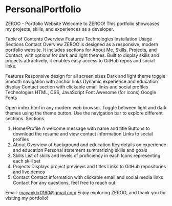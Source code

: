 # PersonalPortfolio

ZEROO - Portfolio Website
Welcome to ZEROO! This portfolio showcases my projects, skills, and experiences as a developer.

Table of Contents
Overview
Features
Technologies
Installation
Usage
Sections
Contact
Overview
ZEROO is designed as a responsive, modern portfolio website. It includes sections for About Me, Skills, Projects, and Contact, with options for dark and light themes. Built to display skills and projects attractively, it enables easy access to GitHub repos and social links.

Features
Responsive design for all screen sizes
Dark and light theme toggle
Smooth navigation with anchor links
Dynamic experience and education display
Contact section with clickable email links and social profiles
Technologies
HTML, CSS, JavaScript
Font Awesome (for icons)
Google Fonts

Open index.html in any modern web browser.
Toggle between light and dark themes using the theme button.
Use the navigation bar to explore different sections.
Sections
1. Home/Profile
A welcome message with name and title
Buttons to download the resume and view contact information
Links to social profiles
2. About
Overview of background and education
Key details on experience and education
Personal statement summarizing skills and goals
3. Skills
List of skills and levels of proficiency in each
Icons representing each skill set
4. Projects
Displays project previews and titles
Links to GitHub repositories and live demos
5. Contact
Contact information with clickable email and social media links
Contact
For any questions, feel free to reach out:

Email: mayankkr0160@gmail.com
Enjoy exploring ZEROO, and thank you for visiting my portfolio!
